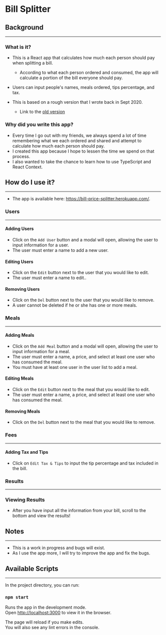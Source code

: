 # Bill Splitter

## Background

---

### What is it?

- This is a React app that calculates how much each person should pay when splitting a bill.
  - According to what each person ordered and consumed, the app will calculate a portion of the bill everyone should pay.
- Users can input people's names, meals ordered, tips percentage, and tax.

- This is based on a rough version that I wrote back in Sept 2020.
  - Link to the [old version](https://github.com/sofia819/bill-splitter-old)

### Why did you write this app?

- Every time I go out with my friends, we always spend a lot of time remembering what we each ordered and shared and attempt to calculate how much each person should pay.
- I created this app because I hope to lessen the time we spend on that process.
- I also wanted to take the chance to learn how to use TypeScript and React Context.

## How do I use it?

---

- The app is available here: https://bill-price-splitter.herokuapp.com/.

### Users

---

#### Adding Users

- Click on the `Add User` button and a modal will open, allowing the user to input information for a user.
- The user must enter a name to add a new user.

#### Editing Users

- Click on the `Edit` button next to the user that you would like to edit.
- The user must enter a name to edit..

#### Removing Users

- Click on the `Del` button next to the user that you would like to remove.
- A user cannot be deleted if he or she has one or more meals.

### Meals

---

#### Adding Meals

- Click on the `Add Meal` button and a modal will open, allowing the user to input information for a meal.
- The user must enter a name, a price, and select at least one user who has consumed the meal.
- You must have at least one user in the user list to add a meal.

#### Editing Meals

- Click on the `Edit` button next to the meal that you would like to edit.
- The user must enter a name, a price, and select at least one user who has consumed the meal.

#### Removing Meals

- Click on the `Del` button next to the meal that you would like to remove.

### Fees

---

#### Adding Tax and Tips

- Click on `Edit Tax & Tips` to input the tip percentage and tax included in the bill.

### Results

---

### Viewing Results

- After you have input all the information from your bill, scroll to the bottom and view the results!

## Notes

---

- This is a work in progress and bugs will exist.
- As I use the app more, I will try to improve the app and fix the bugs.

## Available Scripts

---

In the project directory, you can run:

### `npm start`

Runs the app in the development mode.\
Open [http://localhost:3000](http://localhost:3000) to view it in the browser.

The page will reload if you make edits.\
You will also see any lint errors in the console.

